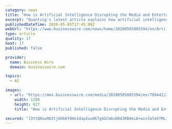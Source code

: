 ```yaml
---
category: news
title: "How is Artificial Intelligence Disrupting the Media and Entertainment Sector? | Head to Quantzig’s Recent Article for Comprehensive Insights"
excerpt: "Quantzig's latest article explains how artificial intelligence is transforming the media and entertainment industry amid the crisis."
publishedDateTime: 2020-05-05T17:45:00Z
webUrl: "https://www.businesswire.com/news/home/20200505005594/en/Artificial-Intelligence-Disrupting-Media-Entertainment-Sector-Head"
type: article
quality: 17
heat: 17
published: false

provider:
  name: Business Wire
  domain: businesswire.com

topics:
  - AI

images:
  - url: "https://mms.businesswire.com/media/20200505005594/en/789442/23/AI_123.jpg"
    width: 1200
    height: 627
    title: "How is Artificial Intelligence Disrupting the Media and Entertainment Sector? | Head to Quantzig’s Recent Article for Comprehensive Insights"

secured: "J3ttQ0xw9O3tjUOkKY0Ho1dap2uadK7gGGCmbuD8d3RB4miA+win3almSYMLi8t7sabeo1HfYSrvQ0vauuGROUC1qbhQo3iCE8ehBBbs2s+faCDKIdh9h7piP7QVD4tAibKLbZVUAUeQ5S5x7K2u3BuTjGRNPqyH7W0oWW6x/jX9h84XCjxmzYAAM79vi3E9JavOk8eXBEL19IJJ4BYe4x0+FjSYqw7btxlXGyanku0qTIz+hm4i3QwpTvGDLR449kvi/cJOlHeqCvtJOrtBx/MvD40Y6foUJnoYYzYKKXynMW0/VeANUFfmSujZ1CkLWJpSHy1xp+EJH96sn97ylz2szqjxGijFmThzKz8pc7Hxa19nrH0N5pqvYJHzeF4FgIzNWl7PZHEtQBpw6SbPgDOgUqzuQ7raeQPnRDVBbQZXr41aLDjHG69EmZGtIo/BL1rixexVlToipJMxbItdz9JfS13pMO0hejwsmuZsj5U=;gqcrhIepCoCayHYXXl3W2Q=="
---
```


